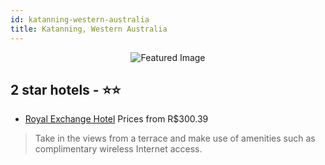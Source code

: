 ```yaml
---
id: katanning-western-australia
title: Katanning, Western Australia
---
```


<center><img src="https://i.travelapi.com/hotels/16000000/15650000/15645600/15645574/bcfe7431_z.jpg" alt="Featured Image" /></center>


##  2 star hotels - ⭐️⭐️

-    [Royal Exchange Hotel](https://us.hurb.com/hotels/katanning/royal-exchange-hotel-JNP-JP682652?cmp=18055) Prices from R$300.39
   > Take in the views from a terrace and make use of amenities such as complimentary wireless Internet access.
